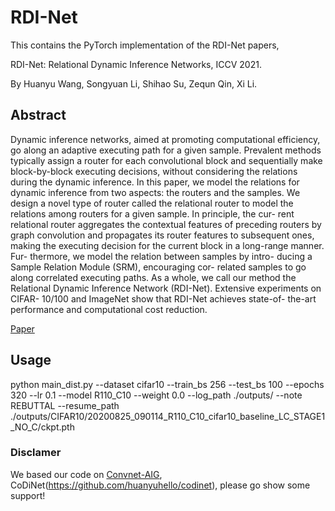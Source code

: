 # RDI-Net

This contains the PyTorch implementation of the RDI-Net papers,

RDI-Net: Relational Dynamic Inference Networks, ICCV 2021.

By Huanyu Wang, Songyuan Li, Shihao Su, Zequn Qin, Xi Li.

## Abstract 
Dynamic inference networks, aimed at promoting computational efficiency, go along an adaptive executing path for a given sample. Prevalent methods typically assign a router for each convolutional block and sequentially make block-by-block executing decisions, without considering the relations during the dynamic inference. In this paper, we model the relations for dynamic inference from two aspects: the routers and the samples. We design a novel type of router called the relational router to model the relations among routers for a given sample. In principle, the cur- rent relational router aggregates the contextual features of preceding routers by graph convolution and propagates its router features to subsequent ones, making the executing decision for the current block in a long-range manner. Fur- thermore, we model the relation between samples by intro- ducing a Sample Relation Module (SRM), encouraging cor- related samples to go along correlated executing paths. As a whole, we call our method the Relational Dynamic Inference Network (RDI-Net). Extensive experiments on CIFAR- 10/100 and ImageNet show that RDI-Net achieves state-of- the-art performance and computational cost reduction. 

[Paper](https://openaccess.thecvf.com/content/ICCV2021/html/Wang_RDI-Net_Relational_Dynamic_Inference_Networks_ICCV_2021_paper.html)

## Usage
  python main_dist.py --dataset cifar10 --train_bs 256 --test_bs 100 --epochs 320 --lr 0.1 --model R110_C10 --weight 0.0 --log_path ./outputs/ --note REBUTTAL --resume_path ./outputs/CIFAR10/20200825_090114_R110_C10_cifar10_baseline_LC_STAGE1_NO_C/ckpt.pth
### Disclamer

We based our code on [Convnet-AIG](https://github.com/andreasveit/convnet-aig), CoDiNet(https://github.com/huanyuhello/codinet), please go show some support!
